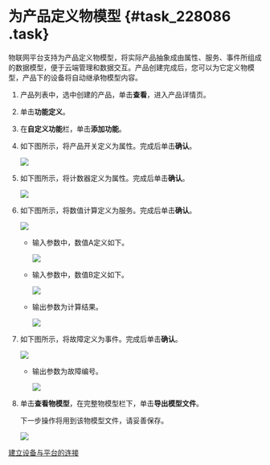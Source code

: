 # 为产品定义物模型 {#task_228086 .task}

物联网平台支持为产品定义物模型，将实际产品抽象成由属性、服务、事件所组成的数据模型，便于云端管理和数据交互。产品创建完成后，您可以为它定义物模型，产品下的设备将自动继承物模型内容。

1.  产品列表中，选中创建的产品，单击**查看**，进入产品详情页。
2.  单击**功能定义**。
3.  在**自定义功能**栏，单击**添加功能**。
4.  如下图所示，将产品开关定义为属性。完成后单击**确认**。 

    ![](http://static-aliyun-doc.oss-cn-hangzhou.aliyuncs.com/assets/img/190855/155728428846341_zh-CN.png)

5.  如下图所示，将计数器定义为属性。完成后单击**确认**。 

    ![](http://static-aliyun-doc.oss-cn-hangzhou.aliyuncs.com/assets/img/190855/155728428846359_zh-CN.png)

6.  如下图所示，将数值计算定义为服务。完成后单击**确认**。 

    ![](http://static-aliyun-doc.oss-cn-hangzhou.aliyuncs.com/assets/img/190855/155728428846375_zh-CN.png)

    -   输入参数中，数值A定义如下。

        ![](http://static-aliyun-doc.oss-cn-hangzhou.aliyuncs.com/assets/img/190855/155728428846372_zh-CN.png)

    -   输入参数中，数值B定义如下。

        ![](http://static-aliyun-doc.oss-cn-hangzhou.aliyuncs.com/assets/img/190855/155728428846373_zh-CN.png)

    -   输出参数为计算结果。

        ![](http://static-aliyun-doc.oss-cn-hangzhou.aliyuncs.com/assets/img/190855/155728428846374_zh-CN.png)

7.  如下图所示，将故障定义为事件。完成后单击**确认**。 

    ![](http://static-aliyun-doc.oss-cn-hangzhou.aliyuncs.com/assets/img/190855/155728428846415_zh-CN.png)

    -   输出参数为故障编号。

        ![](http://static-aliyun-doc.oss-cn-hangzhou.aliyuncs.com/assets/img/190855/155728428846414_zh-CN.png)

8.  单击**查看物模型**，在完整物模型栏下，单击**导出模型文件**。 

    下一步操作将用到该物模型文件，请妥善保存。

    ![](http://static-aliyun-doc.oss-cn-hangzhou.aliyuncs.com/assets/img/190855/155728428846464_zh-CN.png)


[建立设备与平台的连接](cn.zh-CN/快速入门/建立设备与平台的连接.md#)

